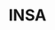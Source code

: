 ---
title: "INSA"
menu:
  sidebar:
    name: INSA
    identifier: dlcv-course-insa
    parent: dlcv
    weight: 20
---